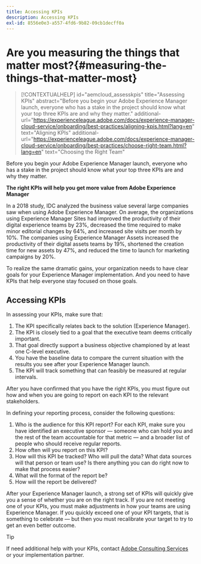 ```yaml
---
title: Accessing KPIs
description: Accessing KPIs
exl-id: 8556e0e3-a557-4fd6-9b82-09cb1decff0a
---
```

# Are you measuring the things that matter most?{#measuring-the-things-that-matter-most}

>[!CONTEXTUALHELP]
>id="aemcloud_assesskpis"
>title="Assessing KPIs"
>abstract="Before you begin your Adobe Experience Manager launch, everyone who has a stake in the project should know what your top three KPIs are and why they matter."
>additional-url="https://experienceleague.adobe.com/docs/experience-manager-cloud-service/onboarding/best-practices/aligning-kpis.html?lang=en" text="Aligning KPIs"
>additional-url="https://experienceleague.adobe.com/docs/experience-manager-cloud-service/onboarding/best-practices/choose-right-team.html?lang=en" text="Choosing the Right Team"

Before you begin your Adobe Experience Manager launch, everyone who has a stake in the project should know what your top three KPIs are and why they matter.

**The right KPIs will help you get more value from Adobe Experience Manager**


In a 2018 study, IDC analyzed the business value several large companies saw when using Adobe Experience Manager. On average, the organizations using Experience Manager Sites had improved the productivity of their digital experience teams by 23%, decreased the time required to make minor editorial changes by 64%, and increased site visits per month by 10%. The companies using Experience Manager Assets increased the productivity of their digital assets teams by 19%, shortened the creation time for new assets by 47%, and reduced the time to launch for marketing campaigns by 20%.

To realize the same dramatic gains, your organization needs to have clear goals for your Experience Manager implementation. And you need to have KPIs that help everyone stay focused on those goals.

## Accessing KPIs 

In assessing your KPIs, make sure that:

1.  The KPI specifically relates back to the solution (Experience Manager).
1.  The KPI is closely tied to a goal that the executive team deems critically important.
1.  That goal directly support a business objective championed by at least one C-level executive.
1.  You have the baseline data to compare the current situation with the results you see after your Experience Manager launch.
1.  The KPI will track something that can feasibly be measured at regular intervals.

After you have confirmed that you have the right KPIs, you must figure out how and when you are going to report on each KPI to the relevant stakeholders.

In defining your reporting process, consider the following questions:

1.  Who is the audience for this KPI report? For each KPI, make sure you have identified an executive sponsor — someone who can hold you and the rest of the team accountable for that metric — and a broader list of people who should receive regular reports.
1.  How often will you report on this KPI?
1.  How will this KPI be tracked? Who will pull the data? What data sources will that person or team use? Is there anything you can do right now to make that process easier?
1.  What will the format of the report be?
1.  How will the report be delivered?

After your Experience Manager launch, a strong set of KPIs will quickly give you a sense of whether you are on the right track. If you are not meeting one of your KPIs, you must make adjustments in how your teams are using Experience Manager. If you quickly exceed one of your KPI targets, that is something to celebrate — but then you must recalibrate your target to try to get an even better outcome.

>[!TIP]
>
> If need additional help with your KPIs, contact [Adobe Consulting Services](https://www.adobe.com/experience-cloud/consulting-services.html) or your implementation partner.

